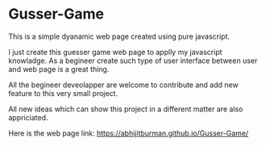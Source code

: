 # Gusser-Game
This is a simple dyanamic web page created using pure javascript.


I just create this guesser game web page to applly my javascript knowladge. As a begineer create such type of user interface between user and web page is a great thing.

All the begineer deveolapper are welcome to contribute and add new feature to this very small project.

All new ideas which can show this project in a different matter are also appriciated.

Here is the web page link: https://abhijitburman.github.io/Gusser-Game/
